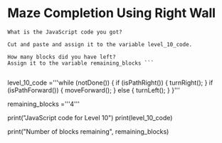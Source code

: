  # Maze Completion Using Right Wall
 
``` If you adopted the "Follow the Right Wall" algorithm, you will complete Level 10. 
What is the JavaScript code you got? 

Cut and paste and assign it to the variable level_10_code.

How many blocks did you have left? 
Assign it to the variable remaining_blocks ```


```
level_10_code ='''while (notDone()) {
  if (isPathRight()) {
    turnRight();
  }
  if (isPathForward()) {
    moveForward();
  } else {
    turnLeft();
  }
}'''

remaining_blocks ='''4'''


print("JavaScript code for Level 10")
print(level_10_code)

print("Number of blocks remaining", remaining_blocks)
```
